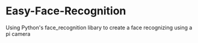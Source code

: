 # Easy-Face-Recognition
Using Python's face_recognition libary to create a face recognizing using a pi camera 
